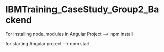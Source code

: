# IBMTraining_CaseStudy_Group2_Backend

For installing node_modules in Angular Project --> npm install

for starting Angular project --> npm start

